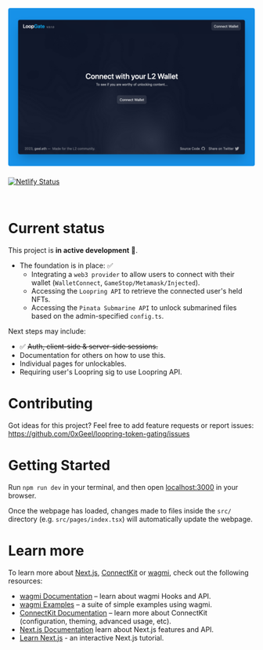<img style="width: 600px; border-radius: 4px; margin-bottom: 6px;" src="public/splash.png">

[![Netlify Status](https://api.netlify.com/api/v1/badges/0737e3fd-543b-491d-b955-8bdfde51b13f/deploy-status)](https://app.netlify.com/sites/whimsical-cascaron-a5c80e/deploys)

<br />

# Current status

This project is **in active development** 🚀.

- The foundation is in place: ✅
  - Integrating a `web3 provider` to allow users to connect with their wallet (`WalletConnect`, `GameStop/Metamask/Injected`).
  - Accessing the `Loopring API` to retrieve the connected user's held NFTs.
  - Accessing the `Pinata Submarine API` to unlock submarined files based on the admin-specified `config.ts`.

Next steps may include:

- ✅ ~~Auth, client-side & server-side sessions.~~
- Documentation for others on how to use this.
- Individual pages for unlockables.
- Requiring user's Loopring sig to use Loopring API.

# Contributing

Got ideas for this project? Feel free to add feature requests or report issues:
https://github.com/0xGeel/loopring-token-gating/issues

# Getting Started

Run `npm run dev` in your terminal, and then open [localhost:3000](http://localhost:3000) in your browser.

Once the webpage has loaded, changes made to files inside the `src/` directory (e.g. `src/pages/index.tsx`) will automatically update the webpage.

# Learn more

To learn more about [Next.js](https://nextjs.org), [ConnectKit](https://docs.family.co/connectkit) or [wagmi](https://wagmi.sh), check out the following resources:

- [wagmi Documentation](https://wagmi.sh) – learn about wagmi Hooks and API.
- [wagmi Examples](https://wagmi.sh/examples/connect-wallet) – a suite of simple examples using wagmi.
- [ConnectKit Documentation](https://docs.family.co/connectkit) – learn more about ConnectKit (configuration, theming, advanced usage, etc).
- [Next.js Documentation](https://nextjs.org/docs) learn about Next.js features and API.
- [Learn Next.js](https://nextjs.org/learn) - an interactive Next.js tutorial.
